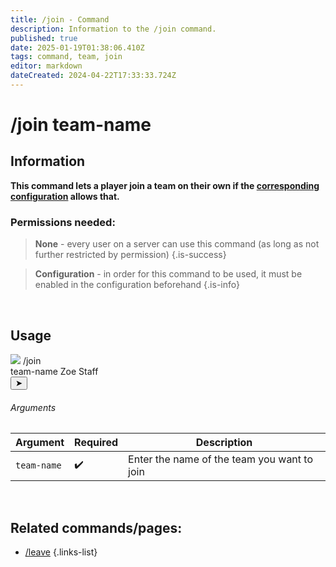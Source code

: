 ```yaml
---
title: /join - Command
description: Information to the /join command.
published: true
date: 2025-01-19T01:38:06.410Z
tags: command, team, join
editor: markdown
dateCreated: 2024-04-22T17:33:33.724Z
---
```


# /join team-name
## Information
**This command lets a player join a team on their own if the [corresponding configuration](/en/Zoe-Configuration/Usermanagment/teamselfadding) allows that.**
<br>

### Permissions needed:
>**None** - every user on a server can use this command (as long as not further restricted by permission) {.is-success}

>**Configuration** - in order for this command to be used, it must be enabled in the configuration beforehand {.is-info}

<br>

## Usage
<div class="discord-preview">
    <div class="dcp-chatbar">
        <img src="https://zoe-discord-bot.ch/img/favicon.ico" class="dcp-avatar">
        <span class="dcp-command">/join</span>
        <div class="dcp-args">
            <div class="dcp-arg">
                <span class="dcp-arg-label">team-name</span>
                <span class="dcp-arg-value">Zoe Staff</span>
            </div>
        </div>
        <button class="dcp-send-btn">&#10148;</button> 
    </div>
</div>

###### Arguments
| Argument | Required | Description |
|----------|----------|-------------|
| `team-name` | :heavy_check_mark: | Enter the name of the team you want to join |
<br>

## Related commands/pages:
- [/leave](/en/commands/team/leave)
{.links-list}